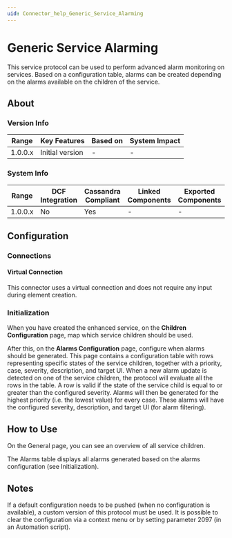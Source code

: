 ```yaml
---
uid: Connector_help_Generic_Service_Alarming
---
```


# Generic Service Alarming

This service protocol can be used to perform advanced alarm monitoring on services. Based on a configuration table, alarms can be created depending on the alarms available on the children of the service.

## About

### Version Info

| **Range** | **Key Features** | **Based on** | **System Impact** |
|-----------|------------------|--------------|-------------------|
| 1.0.0.x   | Initial version  | \-           | \-                |

### System Info

| Range     | DCF Integration     | Cassandra Compliant     | Linked Components     | Exported Components     |
|-----------|---------------------|-------------------------|-----------------------|-------------------------|
| 1.0.0.x   | No                  | Yes                     | \-                    | \-                      |

## Configuration

### Connections

#### Virtual Connection

This connector uses a virtual connection and does not require any input during element creation.

### Initialization

When you have created the enhanced service, on the **Children Configuration** page, map which service children should be used.

After this, on the **Alarms Configuration** page, configure when alarms should be generated. This page contains a configuration table with rows representing specific states of the service children, together with a priority, case, severity, description, and target UI. When a new alarm update is detected on one of the service children, the protocol will evaluate all the rows in the table. A row is valid if the state of the service child is equal to or greater than the configured severity. Alarms will then be generated for the highest priority (i.e. the lowest value) for every case. These alarms will have the configured severity, description, and target UI (for alarm filtering).

## How to Use

On the General page, you can see an overview of all service children.

The Alarms table displays all alarms generated based on the alarms configuration (see Initialization).

## Notes

If a default configuration needs to be pushed (when no configuration is available), a custom version of this protocol must be used.
It is possible to clear the configuration via a context menu or by setting parameter 2097 (in an Automation script).
